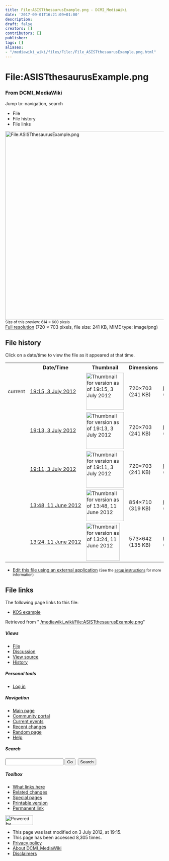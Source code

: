 ```yaml
---
title: File:ASISTthesaurusExample.png - DCMI_MediaWiki
date: '2017-09-01T16:21:09+01:00'
description: 
draft: false
creators: []
contributors: []
publisher: 
tags: []
aliases:
- "/mediawiki_wiki/files/File:/File_ASISTthesaurusExample.png.html"
---
```


<a id="top"></a>
# File:ASISTthesaurusExample.png

### From DCMI\_MediaWiki

Jump to: navigation, search
<!-- start content -->
- File
- File history
- File links

 [<img alt="File:ASISTthesaurusExample.png" src="/images/c/c0/ASISTthesaurusExample.png" width="614" height="600">](/mediawiki_wiki/files/ASISTthesaurusExample.png)  
<small>Size of this preview: 614 × 600 pixels</small>  
 [Full resolution](/images/c/c0/ASISTthesaurusExample.png)‎ (720 × 703 pixels, file size: 241 KB, MIME type: image/png)
<!-- 
NewPP limit report
Preprocessor node count: 0/1000000
Post-expand include size: 0/2097152 bytes
Template argument size: 0/2097152 bytes
Expensive parser function count: 0/100
-->
## File history

Click on a date/time to view the file as it appeared at that time.

<table class="wikitable filehistory">
  <tr>
    <td></td>
    <th>Date/Time</th>
    <th>Thumbnail</th>
    <th>Dimensions</th>
    <th>User</th>
    <th>Comment</th>
  </tr>
  <tr>
    <td>current</td>
    <td class="filehistory-selected" style="white-space: nowrap;"><a href="/mediawiki_wiki/files/ASISTthesaurusExample.png">19:15, 3 July 2012</a></td>
    <td><a href="/images/c/c0/ASISTthesaurusExample.png"><img alt="Thumbnail for version as of 19:15, 3 July 2012" src="/images/c/c0/ASISTthesaurusExample.png" width="120" height="117"></a></td>
    <td>720×703 <span style="white-space: nowrap;">(241 KB)</span>
    </td>
    <td>
      <a href="/index.php?title=User:MarciaZeng&amp;action=edit&amp;redlink=1" class="new mw-userlink" title="User:MarciaZeng (page does not exist)">MarciaZeng</a> <span style="white-space: nowrap;"> <span class="mw-usertoollinks">(<a href="/index.php?title=User_talk:MarciaZeng&amp;action=edit&amp;redlink=1" class="new" title="User talk:MarciaZeng (page does not exist)">Talk</a> | <a href="/index.php/Special:Contributions/MarciaZeng" title="Special:Contributions/MarciaZeng">contribs</a>)</span></span>
    </td>
    <td> <span class="comment">(Reverted to version as of 19:11, 3 July 2012)</span>
    </td>
  </tr>
  <tr>
    <td></td>
    <td style="white-space: nowrap;"><a href="/images/archive/c/c0/20120703191507%21ASISTthesaurusExample.png">19:13, 3 July 2012</a></td>
    <td><a href="/images/archive/c/c0/20120703191507%21ASISTthesaurusExample.png"><img alt="Thumbnail for version as of 19:13, 3 July 2012" src="/images/archive/c/c0/20120703191507%21ASISTthesaurusExample.png" width="120" height="117"></a></td>
    <td>720×703 <span style="white-space: nowrap;">(241 KB)</span>
    </td>
    <td>
      <a href="/index.php?title=User:MarciaZeng&amp;action=edit&amp;redlink=1" class="new mw-userlink" title="User:MarciaZeng (page does not exist)">MarciaZeng</a> <span style="white-space: nowrap;"> <span class="mw-usertoollinks">(<a href="/index.php?title=User_talk:MarciaZeng&amp;action=edit&amp;redlink=1" class="new" title="User talk:MarciaZeng (page does not exist)">Talk</a> | <a href="/index.php/Special:Contributions/MarciaZeng" title="Special:Contributions/MarciaZeng">contribs</a>)</span></span>
    </td>
    <td></td>
  </tr>
  <tr>
    <td></td>
    <td style="white-space: nowrap;"><a href="/images/archive/c/c0/20120703191355%21ASISTthesaurusExample.png">19:11, 3 July 2012</a></td>
    <td><a href="/images/archive/c/c0/20120703191355%21ASISTthesaurusExample.png"><img alt="Thumbnail for version as of 19:11, 3 July 2012" src="/images/archive/c/c0/20120703191355%21ASISTthesaurusExample.png" width="120" height="117"></a></td>
    <td>720×703 <span style="white-space: nowrap;">(241 KB)</span>
    </td>
    <td>
      <a href="/index.php?title=User:MarciaZeng&amp;action=edit&amp;redlink=1" class="new mw-userlink" title="User:MarciaZeng (page does not exist)">MarciaZeng</a> <span style="white-space: nowrap;"> <span class="mw-usertoollinks">(<a href="/index.php?title=User_talk:MarciaZeng&amp;action=edit&amp;redlink=1" class="new" title="User talk:MarciaZeng (page does not exist)">Talk</a> | <a href="/index.php/Special:Contributions/MarciaZeng" title="Special:Contributions/MarciaZeng">contribs</a>)</span></span>
    </td>
    <td></td>
  </tr>
  <tr>
    <td></td>
    <td style="white-space: nowrap;"><a href="/images/archive/c/c0/20120703191116%21ASISTthesaurusExample.png">13:48, 11 June 2012</a></td>
    <td><a href="/images/archive/c/c0/20120703191116%21ASISTthesaurusExample.png"><img alt="Thumbnail for version as of 13:48, 11 June 2012" src="/images/archive/c/c0/20120703191116%21ASISTthesaurusExample.png" width="120" height="100"></a></td>
    <td>854×710 <span style="white-space: nowrap;">(319 KB)</span>
    </td>
    <td>
      <a href="/index.php?title=User:MarciaZeng&amp;action=edit&amp;redlink=1" class="new mw-userlink" title="User:MarciaZeng (page does not exist)">MarciaZeng</a> <span style="white-space: nowrap;"> <span class="mw-usertoollinks">(<a href="/index.php?title=User_talk:MarciaZeng&amp;action=edit&amp;redlink=1" class="new" title="User talk:MarciaZeng (page does not exist)">Talk</a> | <a href="/index.php/Special:Contributions/MarciaZeng" title="Special:Contributions/MarciaZeng">contribs</a>)</span></span>
    </td>
    <td></td>
  </tr>
  <tr>
    <td></td>
    <td style="white-space: nowrap;"><a href="/images/archive/c/c0/20120611134852%21ASISTthesaurusExample.png">13:24, 11 June 2012</a></td>
    <td><a href="/images/archive/c/c0/20120611134852%21ASISTthesaurusExample.png"><img alt="Thumbnail for version as of 13:24, 11 June 2012" src="/images/archive/c/c0/20120611134852%21ASISTthesaurusExample.png" width="107" height="120"></a></td>
    <td>573×642 <span style="white-space: nowrap;">(135 KB)</span>
    </td>
    <td>
      <a href="/index.php?title=User:MarciaZeng&amp;action=edit&amp;redlink=1" class="new mw-userlink" title="User:MarciaZeng (page does not exist)">MarciaZeng</a> <span style="white-space: nowrap;"> <span class="mw-usertoollinks">(<a href="/index.php?title=User_talk:MarciaZeng&amp;action=edit&amp;redlink=1" class="new" title="User talk:MarciaZeng (page does not exist)">Talk</a> | <a href="/index.php/Special:Contributions/MarciaZeng" title="Special:Contributions/MarciaZeng">contribs</a>)</span></span>
    </td>
    <td></td>
  </tr>
</table>

  

- [Edit this file using an external application](/index.php?title=File:ASISTthesaurusExample.png&action=edit&externaledit=true&mode=file "File:ASISTthesaurusExample.png") <small>(See the <a href="http://www.mediawiki.org/wiki/Manual:External_editors" class="external text" rel="nofollow">setup instructions</a> for more information)</small>

## File links

The following page links to this file:

- [KOS example](/index.php/KOS_example "KOS example")

Retrieved from " [/mediawiki_wiki/File:ASISTthesaurusExample.png](/mediawiki_wiki/files/File:/File:ASISTthesaurusExample.png.html)"

<!-- end content -->

##### Views

- [File](/mediawiki_wiki/files/File:/File:ASISTthesaurusExample.png.html "View the file page [c]")
- [Discussion](/index.php?title=File_talk:ASISTthesaurusExample.png&action=edit&redlink=1 "Discussion about the content page [t]")
- [View source](/index.php?title=File:ASISTthesaurusExample.png&action=edit "This page is protected.
You can view its source [e]")
- [History](/index.php?title=File:ASISTthesaurusExample.png&action=history "Past revisions of this page [h]")

##### Personal tools

- [Log in](/index.php?title=Special:UserLogin&returnto=File:ASISTthesaurusExample.png "You are encouraged to log in; however, it is not mandatory [o]")

<script type="text/javascript"> if (window.isMSIE55) fixalpha(); </script>

##### Navigation

- [Main page](/index.php/Main_Page "Visit the main page [z]")
- [Community portal](/index.php/DCMI_MediaWiki:Community_portal "About the project, what you can do, where to find things")
- [Current events](/index.php/DCMI_MediaWiki:Current_events "Find background information on current events")
- [Recent changes](/index.php/Special:RecentChanges "The list of recent changes in the wiki [r]")
- [Random page](/index.php/Special:Random "Load a random page [x]")
- [Help](/index.php/Help:Contents "The place to find out")

##### <label for="searchInput">Search</label>

<form action="/index.php" id="searchform">
				<input type="hidden" name="title" value="Special:Search">
				<input id="searchInput" title="Search DCMI_MediaWiki" accesskey="f" type="search" name="search">
				<input type="submit" name="go" class="searchButton" id="searchGoButton" value="Go" title="Go to a page with this exact name if exists"> 
				<input type="submit" name="fulltext" class="searchButton" id="mw-searchButton" value="Search" title="Search the pages for this text">
			</form>

##### Toolbox

- [What links here](/index.php/Special:WhatLinksHere/File:ASISTthesaurusExample.png "List of all wiki pages that link here [j]")
- [Related changes](/index.php/Special:RecentChangesLinked/File:ASISTthesaurusExample.png "Recent changes in pages linked from this page [k]")
- [Special pages](/index.php/Special:SpecialPages "List of all special pages [q]")
- [Printable version](/index.php?title=File:ASISTthesaurusExample.png&printable=yes "Printable version of this page [p]")
- [Permanent link](/index.php?title=File:ASISTthesaurusExample.png&oldid=3393 "Permanent link to this revision of the page")

<!-- end of the left (by default at least) column -->

 [<img src="/skins/common/images/poweredby_mediawiki_88x31.png" height="31" width="88" alt="Powered by MediaWiki">](http://www.mediawiki.org/)

- This page was last modified on 3 July 2012, at 19:15.
- This page has been accessed 8,305 times.
- [Privacy policy](/index.php/DCMI_MediaWiki:Privacy_policy "DCMI MediaWiki:Privacy policy")
- [About DCMI\_MediaWiki](/index.php/DCMI_MediaWiki:About "DCMI MediaWiki:About")
- [Disclaimers](/index.php/DCMI_MediaWiki:General_disclaimer "DCMI MediaWiki:General disclaimer")

<script>if (window.runOnloadHook) runOnloadHook();</script><!-- Served in 0.475 secs. -->
